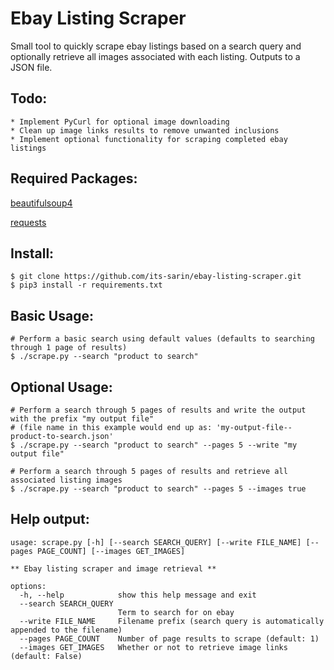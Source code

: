 # Ebay Listing Scraper
Small tool to quickly scrape ebay listings based on a search query and optionally retrieve all images associated with each listing. Outputs to a JSON file.

 ## Todo:
 
    * Implement PyCurl for optional image downloading
    * Clean up image links results to remove unwanted inclusions
    * Implement optional functionality for scraping completed ebay listings

## Required Packages:

[beautifulsoup4](https://www.crummy.com/software/BeautifulSoup/)

[requests](https://github.com/psf/requests)

## Install:

    $ git clone https://github.com/its-sarin/ebay-listing-scraper.git
    $ pip3 install -r requirements.txt

## Basic Usage:
    # Perform a basic search using default values (defaults to searching through 1 page of results)
    $ ./scrape.py --search "product to search"

## Optional Usage:

    # Perform a search through 5 pages of results and write the output with the prefix "my output file"
    # (file name in this example would end up as: 'my-output-file--product-to-search.json'
    $ ./scrape.py --search "product to search" --pages 5 --write "my output file"
    
    # Perform a search through 5 pages of results and retrieve all associated listing images
    $ ./scrape.py --search "product to search" --pages 5 --images true
    
## Help output:

    usage: scrape.py [-h] [--search SEARCH_QUERY] [--write FILE_NAME] [--pages PAGE_COUNT] [--images GET_IMAGES]

    ** Ebay listing scraper and image retrieval **

    options:
      -h, --help            show this help message and exit
      --search SEARCH_QUERY
                            Term to search for on ebay
      --write FILE_NAME     Filename prefix (search query is automatically appended to the filename)
      --pages PAGE_COUNT    Number of page results to scrape (default: 1)
      --images GET_IMAGES   Whether or not to retrieve image links (default: False)

